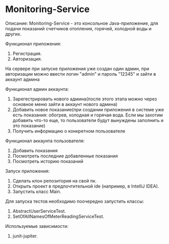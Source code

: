 # Monitoring-Service

Описание:
Monitoring-Service - это консольное Java-приложение, для подачи показаний счетчиков отопления, горячей, холодной воды и других.



Функционал приложения:
1) Регистрация.
2) Авторизация.

На сервере при запуске приложения уже создан один админ, при авторизации можно ввести логин "admin" и пароль "12345" и зайти в аккаунт админа

Функционал админ аккаунта:
1) Зарегестрировать нового админа(после этого этапа можно через основное меню зайти в аккаунт нового админа)
2) Добавить новое показание(при создании приложения в системе уже есть показания: обогрев, холодная и горячая вода. Если мы захотим добавить что-то еще, то пользователи будут вынуждены заполнить и это показание)
3) Получить информацию о конкретном пользователе

Функционал аккаунта пользователя:
1) Добавить показания
2) Посмотреть последние добавленные показания
3) Посмотреть историю показаний



Запуск приложения:
1) Сделать клон репозитория на свой пк.
2) Открыть проект в предпочтительной ide (например, в IntelliJ IDEA).
3) Запустить класс Main.

Для запуска тестов необходимо поочередно запустить классы:
1) AbstractUserServiceTest.
2) SetOfAllNamesOfMeterReadingServiceTest.

Используемые зависимости:
1) junit-jupiter.
